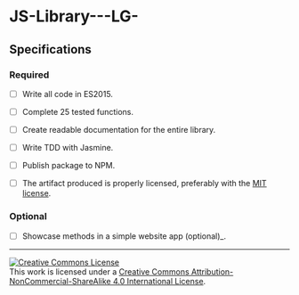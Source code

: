 # JS-Library---LG-

## Specifications

### Required

- [ ] Write all code in ES2015.
- [ ] Complete 25 tested functions.
- [ ] Create readable documentation for the entire library. 
- [ ] Write TDD with Jasmine.
- [ ] Publish package to NPM.
- [ ] The artifact produced is properly licensed, preferably with the [MIT license][mit-license].


### Optional

- [ ] Showcase methods in a simple website app (optional)_.


---

<!-- LICENSE -->

<a rel="license" href="http://creativecommons.org/licenses/by-nc-sa/4.0/"><img alt="Creative Commons License" style="border-width:0" src="https://i.creativecommons.org/l/by-nc-sa/4.0/80x15.png" /></a>
<br />This work is licensed under a <a rel="license" href="http://creativecommons.org/licenses/by-nc-sa/4.0/">Creative Commons Attribution-NonCommercial-ShareAlike 4.0 International License</a>.

[mit-license]: https://opensource.org/licenses/MIT
